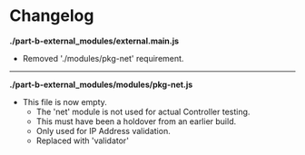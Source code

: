 # Changelog

**./part-b-external_modules/external.main.js**
* Removed './modules/pkg-net' requirement.

---

**./part-b-external_modules/modules/pkg-net.js**
* This file is now empty.
	* The 'net' module is not used for actual Controller testing.
	* This must have been a holdover from an earlier build.
	* Only used for IP Address validation.
	* Replaced with 'validator'
